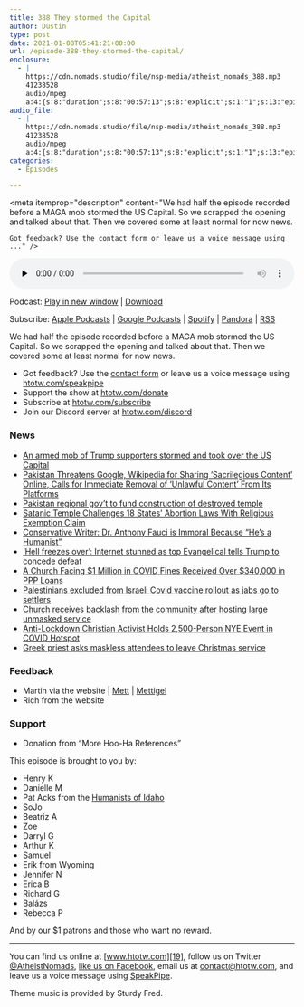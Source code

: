 ```yaml
---
title: 388 They stormed the Capital
author: Dustin
type: post
date: 2021-01-08T05:41:21+00:00
url: /episode-388-they-stormed-the-capital/
enclosure:
  - |
    https://cdn.nomads.studio/file/nsp-media/atheist_nomads_388.mp3
    41238528
    audio/mpeg
    a:4:{s:8:"duration";s:8:"00:57:13";s:8:"explicit";s:1:"1";s:13:"episode_title";s:24:"They stormed the Capital";s:10:"episode_no";s:3:"388";}
audio_file:
  - |
    https://cdn.nomads.studio/file/nsp-media/atheist_nomads_388.mp3
    41238528
    audio/mpeg
    a:4:{s:8:"duration";s:8:"00:57:13";s:8:"explicit";s:1:"1";s:13:"episode_title";s:24:"They stormed the Capital";s:10:"episode_no";s:3:"388";}
categories:
  - Episodes

---
```

<div itemscope itemtype="http://schema.org/AudioObject">
  <meta itemprop="name" content="388 They stormed the Capital" />
  
  <meta itemprop="uploadDate" content="2021-01-07T22:41:21-07:00" />
  
  <meta itemprop="encodingFormat" content="audio/mpeg" />
  
  <meta itemprop="duration" content="PT57M13S" />
  
  <meta itemprop="description" content="We had half the episode recorded before a MAGA mob stormed the US Capital. So we scrapped the opening and talked about that. Then we covered some at least normal for now news.



 	Got feedback? Use the contact form or leave us a voice message using ..." />
  
  <meta itemprop="contentUrl" content="https://dts.podtrac.com/redirect.mp3/cdn.nomads.studio/file/nsp-media/atheist_nomads_388.mp3" />
  
  <meta itemprop="contentSize" content="39.3" />
  </p> 
  
  <div class="powerpress_player" id="powerpress_player_8651">
    <audio class="wp-audio-shortcode" id="audio-4691-395" preload="none" style="width: 100%;" controls="controls"><source type="audio/mpeg" src="https://dts.podtrac.com/redirect.mp3/cdn.nomads.studio/file/nsp-media/atheist_nomads_388.mp3?_=395" /><a href="https://dts.podtrac.com/redirect.mp3/cdn.nomads.studio/file/nsp-media/atheist_nomads_388.mp3">https://dts.podtrac.com/redirect.mp3/cdn.nomads.studio/file/nsp-media/atheist_nomads_388.mp3</a></audio>
  </div>
</div>

<p class="powerpress_links powerpress_links_mp3">
  Podcast: <a href="https://dts.podtrac.com/redirect.mp3/cdn.nomads.studio/file/nsp-media/atheist_nomads_388.mp3" class="powerpress_link_pinw" target="_blank" title="Play in new window" onclick="return powerpress_pinw('https://htotw.com/?powerpress_pinw=4691-podcast');" rel="nofollow">Play in new window</a> | <a href="https://dts.podtrac.com/redirect.mp3/cdn.nomads.studio/file/nsp-media/atheist_nomads_388.mp3" class="powerpress_link_d" title="Download" rel="nofollow" download="atheist_nomads_388.mp3">Download</a>
</p>

<p class="powerpress_links powerpress_subscribe_links">
  Subscribe: <a href="https://podcasts.apple.com/us/podcast/humanists-take-on-the-world/id530050098?mt=2&ls=1" class="powerpress_link_subscribe powerpress_link_subscribe_itunes" target="_blank" title="Subscribe on Apple Podcasts" rel="nofollow">Apple Podcasts</a> | <a href="https://www.google.com/podcasts?feed=aHR0cDovL2F0aGVpc3Rub21hZHMubGlic3luLmNvbS9yc3M%3D" class="powerpress_link_subscribe powerpress_link_subscribe_googleplay" target="_blank" title="Subscribe on Google Podcasts" rel="nofollow">Google Podcasts</a> | <a href="https://open.spotify.com/show/3LzK2xZGike6Tc1GEMtMbr?si=LieN9SNuTpq96smuaUsH8A" class="powerpress_link_subscribe powerpress_link_subscribe_spotify" target="_blank" title="Subscribe on Spotify" rel="nofollow">Spotify</a> | <a href="https://www.pandora.com/podcast/atheist-nomads/PC:10122?corr=62071012&part=ug" class="powerpress_link_subscribe powerpress_link_subscribe_pandora" target="_blank" title="Subscribe on Pandora" rel="nofollow">Pandora</a> | <a href="https://htotw.com/feed/podcast/" class="powerpress_link_subscribe powerpress_link_subscribe_rss" target="_blank" title="Subscribe via RSS" rel="nofollow">RSS</a>
</p>

We had half the episode recorded before a MAGA mob stormed the US Capital. So we scrapped the opening and talked about that. Then we covered some at least normal for now news.

<!--more-->

  * Got feedback? Use the <a href="https://htotw.com/contact" target="_blank" rel="noopener">contact form</a> or leave us a voice message using [htotw.com/speakpipe][1]
  * Support the show at [htotw.com/donate][2]
  * Subscribe at [htotw.com/subscribe][3]
  * Join our Discord server at [htotw.com/discord][4]

### News

  *  [An armed mob of Trump supporters stormed and took over the US Capital][5]
  *  [Pakistan Threatens Google, Wikipedia for Sharing &#8216;Sacrilegious Content&#8217; Online, Calls for Immediate Removal of &#8216;Unlawful Content&#8217; From Its Platforms][6]
  *  [Pakistan regional gov&#8217;t to fund construction of destroyed temple][7]
  *  [Satanic Temple Challenges 18 States&#8217; Abortion Laws With Religious Exemption Claim][8]
  *  [Conservative Writer: Dr. Anthony Fauci is Immoral Because &#8220;He&#8217;s a Humanist&#8221;][9]
  * [&#8216;Hell freezes over&#8217;: Internet stunned as top Evangelical tells Trump to concede defeat][10]
  *  [A Church Facing $1 Million in COVID Fines Received Over $340,000 in PPP Loans][11]
  *  [Palestinians excluded from Israeli Covid vaccine rollout as jabs go to settlers][12]
  *  [Church receives backlash from the community after hosting large unmasked service][13]
  *  [Anti-Lockdown Christian Activist Holds 2,500-Person NYE Event in COVID Hotspot][14]
  *  [Greek priest asks maskless attendees to leave Christmas service][15]

### Feedback

  * Martin via the website | [Mett][16] | [Mettigel][17]
  * Rich from the website

### Support

  * Donation from &#8220;More Hoo-Ha References&#8221;

This episode is brought to you by:

  * Henry K
  * Danielle M
  * Pat Acks from the [Humanists of Idaho][18]
  * SoJo
  * Beatriz A
  * Zoe
  * Darryl G
  * Arthur K
  * Samuel
  * Erik from Wyoming
  * Jennifer N
  * Erica B
  * Richard G
  * Balázs
  * Rebecca P

And by our $1 patrons and those who want no reward.

* * *

You can find us online at [www.htotw.com][19], follow us on Twitter [@AtheistNomads][20], [like us on Facebook][21], email us at <contact@htotw.com>, and leave us a voice message using [SpeakPipe][1].

Theme music is provided by Sturdy Fred.

 [1]: https://htotw.com/speakpipe
 [2]: https://htotw.com/donate
 [3]: https://htotw.com/subscribe
 [4]: https://htotw.com/discord
 [5]: https://en.wikipedia.org/wiki/2021_storming_of_the_United_States_Capitol
 [6]: https://in.news.yahoo.com/pakistan-threatens-google-wikipedia-sharing-095825118.html
 [7]: https://www.aljazeera.com/news/2021/1/1/provincial-government-to-pay-for-pakistan-hindu-temple-destroyed
 [8]: https://www.newsweek.com/satanic-temple-challenges-18-states-abortion-laws-religious-exemption-claim-1558399
 [9]: https://friendlyatheist.patheos.com/2021/01/01/conservative-trashes-dr-anthony-fauci-as-immoral-because-hes-a-humanist/
 [10]: https://www.rawstory.com/trump-evangelicals-2649609609/
 [11]: https://friendlyatheist.patheos.com/2020/12/26/a-church-facing-1-million-in-covid-fines-received-over-340000-in-ppp-loans/
 [12]: https://www.theguardian.com/world/2021/jan/03/palestinians-excluded-from-israeli-covid-vaccine-rollout-as-jabs-go-to-settlers
 [13]: https://ktvl.com/news/coronavirus/church-receives-backlash-from-the-community-after-hosting-large-unmasked-service
 [14]: https://www.newsweek.com/anti-lockdown-christian-activist-holds-2500-person-nye-event-covid-hotspot-1558470
 [15]: https://greekcitytimes.com/2020/12/29/priest-christmas-church-service/
 [16]: https://en.wikipedia.org/wiki/Mett
 [17]: https://de.wikipedia.org/wiki/Mettigel
 [18]: https://www.humanistsofidaho.org/
 [19]: https://www.htotw.com/
 [20]: https://twitter.com/AtheistNomads
 [21]: https://htotw.com/facebook